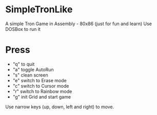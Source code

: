 SimpleTronLike
==============

A simple Tron Game in Assembly - 80x86 (just for fun and learn)
Use DOSBox to run it

# Press
* "q" to quit
* "a" toggle AutoRun
* "s" clean screen
* "e" switch to Erase mode
* "c" switch to Cursor mode
* "r" switch to Rainbow mode
* "g" init Grid and start game

Use narrow keys (up, down, left and right) to move.
